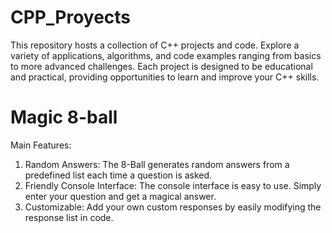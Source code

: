 # CPP_Proyects
This repository hosts a collection of C++ projects and code. Explore a variety of applications, algorithms, and code examples ranging from basics to more advanced challenges. Each project is designed to be educational and practical, providing opportunities to learn and improve your C++ skills.

# Magic 8-ball

Main Features:

1. Random Answers: The 8-Ball generates random answers from a predefined list each time a question is asked.
2. Friendly Console Interface: The console interface is easy to use. Simply enter your question and get a magical answer.
3. Customizable: Add your own custom responses by easily modifying the response list in code.
